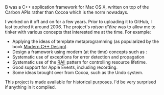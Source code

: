 B was a C++ application framework for Mac OS X, written on top of the Carbon APIs rather than Cocoa which is the norm nowadays.

I worked on it off and on for a few years. Prior to uploading it to GitHub, I last touched it around 2006. 
The project's *raison d'être* was to allow me to tinker with various concepts that interested me at the time.
For example:

- Applying the ideas of template metaprogramming (as popularized by the book [Modern C++ Design]).
- Design a framework using modern (at the time) concepts such as :
 - Systematic use of exceptions for error detection and propagation
 - Systematic use of the [RAII] pattern for controlling resource lifetime.
- Good support for Apple Events, including recording.
- Some ideas brought over from Cocoa, such as the Undo system.

This project is made available for historical purposes. I'd be very surprised if anything in it compiled.

[Modern C++ Design]: https://en.wikipedia.org/wiki/Modern_C%2B%2B_Design.
[RAII]: https://en.wikipedia.org/wiki/Resource_Acquisition_Is_Initialization
